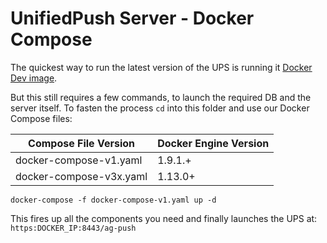 # UnifiedPush Server - Docker Compose

The quickest way to run the latest version of the UPS is running it [Docker Dev image](https://github.com/jboss-dockerfiles/aerogear/tree/master/wildfly/unifiedpush-wildfly-dev#running-the-image).

But this still requires a few commands, to launch the required DB and the server itself. To fasten the process `cd` into this folder and use our Docker Compose files:

| Compose File Version    	| Docker Engine Version 	|
|-------------------------	|-----------------------	|
| docker-compose-v1.yaml  	| 1.9.1.+               	|
| docker-compose-v3x.yaml 	| 1.13.0+               	|


```
docker-compose -f docker-compose-v1.yaml up -d
```

This fires up all the components you need and finally launches the UPS at: `https:DOCKER_IP:8443/ag-push`
